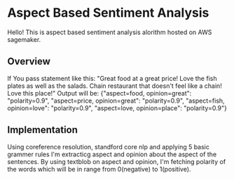 # Aspect Based Sentiment Analysis
Hello!
This is aspect based sentiment analysis alorithm hosted on AWS sagemaker.
## Overview
If You pass statement like this: "Great food at a great price! Love the fish plates as well as the salads. Chain restaurant that doesn't feel like a chain! Love this place!"
Output will be: {"aspect=food, opinion=great": "polarity=0.9", "aspect=price, opinion=great": "polarity=0.9", "aspect=fish, opinion=love": "polarity=0.9", "aspect=love, opinion=place": "polarity=0.9"}

## Implementation
Using coreference resolution, standford core nlp and applying 5 basic grammer rules I'm extracticg aspect and opinion about the aspect of the sentences. By using textblob on aspect and opinion, I'm fetching polarity of the words which will be in range from 0(negative) to 1(positive).